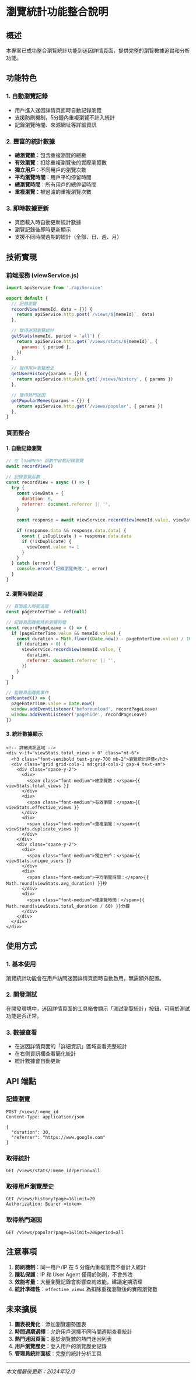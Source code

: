 # 瀏覽統計功能整合說明

## 概述

本專案已成功整合瀏覽統計功能到迷因詳情頁面，提供完整的瀏覽數據追蹤和分析功能。

## 功能特色

### 1. 自動瀏覽記錄

- 用戶進入迷因詳情頁面時自動記錄瀏覽
- 支援防刷機制，5分鐘內重複瀏覽不計入統計
- 記錄瀏覽時間、來源網址等詳細資訊

### 2. 豐富的統計數據

- **總瀏覽數**：包含重複瀏覽的總數
- **有效瀏覽**：扣除重複瀏覽後的實際瀏覽數
- **獨立用戶**：不同用戶的瀏覽次數
- **平均瀏覽時間**：用戶平均停留時間
- **總瀏覽時間**：所有用戶的總停留時間
- **重複瀏覽**：被過濾的重複瀏覽次數

### 3. 即時數據更新

- 頁面載入時自動更新統計數據
- 瀏覽記錄後即時更新顯示
- 支援不同時間週期的統計（全部、日、週、月）

## 技術實現

### 前端服務 (viewService.js)

```javascript
import apiService from './apiService'

export default {
  // 記錄瀏覽
  recordView(memeId, data = {}) {
    return apiService.http.post(`/views/${memeId}`, data)
  },

  // 取得迷因瀏覽統計
  getStats(memeId, period = 'all') {
    return apiService.http.get(`/views/stats/${memeId}`, {
      params: { period },
    })
  },

  // 取得用戶瀏覽歷史
  getUserHistory(params = {}) {
    return apiService.httpAuth.get('/views/history', { params })
  },

  // 取得熱門迷因
  getPopularMemes(params = {}) {
    return apiService.http.get('/views/popular', { params })
  },
}
```

### 頁面整合

#### 1. 自動記錄瀏覽

```javascript
// 在 loadMeme 函數中自動記錄瀏覽
await recordView()

// 記錄瀏覽函數
const recordView = async () => {
  try {
    const viewData = {
      duration: 0,
      referrer: document.referrer || '',
    }

    const response = await viewService.recordView(memeId.value, viewData)

    if (response.data && response.data.data) {
      const { isDuplicate } = response.data.data
      if (!isDuplicate) {
        viewCount.value += 1
      }
    }
  } catch (error) {
    console.error('記錄瀏覽失敗:', error)
  }
}
```

#### 2. 瀏覽時間追蹤

```javascript
// 頁面進入時間追蹤
const pageEnterTime = ref(null)

// 記錄頁面離開時的瀏覽時間
const recordPageLeave = () => {
  if (pageEnterTime.value && memeId.value) {
    const duration = Math.floor((Date.now() - pageEnterTime.value) / 1000)
    if (duration > 0) {
      viewService.recordView(memeId.value, {
        duration,
        referrer: document.referrer || '',
      })
    }
  }
}

// 監聽頁面離開事件
onMounted(() => {
  pageEnterTime.value = Date.now()
  window.addEventListener('beforeunload', recordPageLeave)
  window.addEventListener('pagehide', recordPageLeave)
})
```

#### 3. 統計數據顯示

```vue
<!-- 詳細資訊區域 -->
<div v-if="viewStats.total_views > 0" class="mt-6">
  <h3 class="font-semibold text-gray-700 mb-2">瀏覽統計詳情</h3>
  <div class="grid grid-cols-1 md:grid-cols-2 gap-4 text-sm">
    <div class="space-y-2">
      <div>
        <span class="font-medium">總瀏覽數：</span>{{ viewStats.total_views }}
      </div>
      <div>
        <span class="font-medium">有效瀏覽：</span>{{ viewStats.effective_views }}
      </div>
      <div>
        <span class="font-medium">重複瀏覽：</span>{{ viewStats.duplicate_views }}
      </div>
    </div>
    <div class="space-y-2">
      <div>
        <span class="font-medium">獨立用戶：</span>{{ viewStats.unique_users }}
      </div>
      <div>
        <span class="font-medium">平均瀏覽時間：</span>{{ Math.round(viewStats.avg_duration) }}秒
      </div>
      <div>
        <span class="font-medium">總瀏覽時間：</span>{{ Math.round(viewStats.total_duration / 60) }}分鐘
      </div>
    </div>
  </div>
</div>
```

## 使用方式

### 1. 基本使用

瀏覽統計功能會在用戶訪問迷因詳情頁面時自動啟用，無需額外配置。

### 2. 開發測試

在開發環境中，迷因詳情頁面的工具箱會顯示「測試瀏覽統計」按鈕，可用於測試功能是否正常。

### 3. 數據查看

- 在迷因詳情頁面的「詳細資訊」區域查看完整統計
- 在右側資訊欄查看簡化統計
- 統計數據會自動更新

## API 端點

### 記錄瀏覽

```http
POST /views/:meme_id
Content-Type: application/json

{
  "duration": 30,
  "referrer": "https://www.google.com"
}
```

### 取得統計

```http
GET /views/stats/:meme_id?period=all
```

### 取得用戶瀏覽歷史

```http
GET /views/history?page=1&limit=20
Authorization: Bearer <token>
```

### 取得熱門迷因

```http
GET /views/popular?page=1&limit=20&period=all
```

## 注意事項

1. **防刷機制**：同一用戶/IP 在 5 分鐘內重複瀏覽不會計入統計
2. **隱私保護**：IP 和 User Agent 僅用於防刷，不會外洩
3. **效能考量**：大量瀏覽記錄會影響查詢效能，建議定期清理
4. **統計準確性**：`effective_views` 為扣除重複瀏覽後的實際瀏覽數

## 未來擴展

1. **圖表視覺化**：添加瀏覽趨勢圖表
2. **時間週期選擇**：允許用戶選擇不同時間週期查看統計
3. **熱門迷因頁面**：基於瀏覽數的熱門迷因列表
4. **用戶瀏覽歷史**：登入用戶的瀏覽歷史記錄
5. **管理員統計面板**：完整的統計分析工具

---

_本文檔最後更新：2024年12月_
